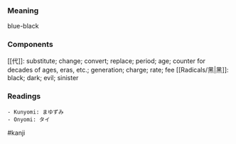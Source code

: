### Meaning

blue-black

### Components

[[代]]: substitute; change; convert; replace; period; age; counter for decades of ages, eras, etc.; generation; charge; rate; fee [[Radicals/黑|黑]]: black; dark; evil; sinister

### Readings

```
- Kunyomi: まゆずみ
- Onyomi: タイ
```

#kanji